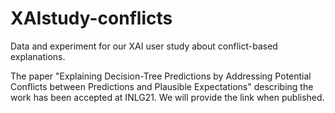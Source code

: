 # XAIstudy-conflicts
Data and experiment for our XAI user study about conflict-based explanations.

The paper "Explaining Decision-Tree Predictions by Addressing Potential Conflicts between Predictions and Plausible Expectations" describing the work has been accepted at INLG21. We will provide the link when published.
